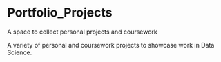 # Portfolio_Projects
A space to collect personal projects and coursework

A variety of personal and coursework projects to showcase work in Data Science.
